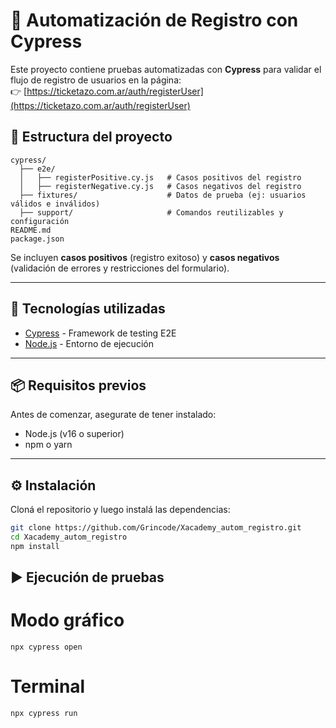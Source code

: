 # 🧪 Automatización de Registro con Cypress

Este proyecto contiene pruebas automatizadas con **Cypress** para validar el flujo de registro de usuarios en la página:  
👉 [https://ticketazo.com.ar/auth/registerUser](https://ticketazo.com.ar/auth/registerUser)

## 📂 Estructura del proyecto

```
cypress/
  ├── e2e/
  │   ├── registerPositive.cy.js   # Casos positivos del registro
  │   ├── registerNegative.cy.js   # Casos negativos del registro
  ├── fixtures/                    # Datos de prueba (ej: usuarios válidos e inválidos)
  ├── support/                     # Comandos reutilizables y configuración
README.md
package.json

```

Se incluyen **casos positivos** (registro exitoso) y **casos negativos** (validación de errores y restricciones del formulario).

---

## 🚀 Tecnologías utilizadas

- [Cypress](https://www.cypress.io/) - Framework de testing E2E
- [Node.js](https://nodejs.org/) - Entorno de ejecución

---

## 📦 Requisitos previos

Antes de comenzar, asegurate de tener instalado:

- Node.js (v16 o superior)
- npm o yarn

---

## ⚙️ Instalación

Cloná el repositorio y luego instalá las dependencias:

```bash
git clone https://github.com/Grincode/Xacademy_autom_registro.git
cd Xacademy_autom_registro
npm install
```

## ▶️ Ejecución de pruebas

# Modo gráfico

```
npx cypress open
```

# Terminal

```
npx cypress run
```

